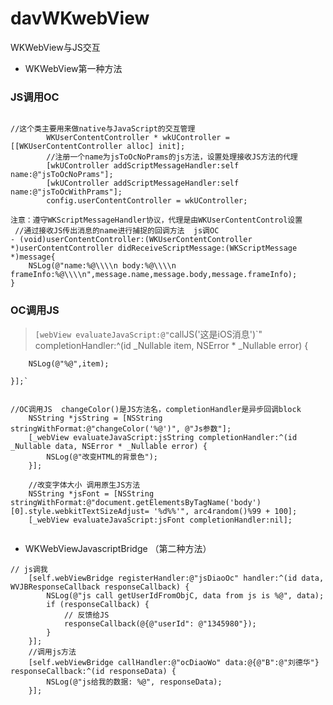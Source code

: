 # davWKwebView
WKWebView与JS交互  
 
+ WKWebView第一种方法

### JS调用OC

```objc

//这个类主要用来做native与JavaScript的交互管理
        WKUserContentController * wkUController = [[WKUserContentController alloc] init];
        //注册一个name为jsToOcNoPrams的js方法，设置处理接收JS方法的代理
        [wkUController addScriptMessageHandler:self  name:@"jsToOcNoPrams"];
        [wkUController addScriptMessageHandler:self  name:@"jsToOcWithPrams"];
        config.userContentController = wkUController;

注意：遵守WKScriptMessageHandler协议，代理是由WKUserContentControl设置
 //通过接收JS传出消息的name进行捕捉的回调方法  js调OC
- (void)userContentController:(WKUserContentController *)userContentController didReceiveScriptMessage:(WKScriptMessage *)message{
    NSLog(@"name:%@\\\\n body:%@\\\\n frameInfo:%@\\\\n",message.name,message.body,message.frameInfo);
}

```



### OC调用JS

> `[webView evaluateJavaScript:@"`callJS('这是iOS消息')`" completionHandler:^(id _Nullable item, NSError * _Nullable error) {

        NSLog(@"%@",item);

    }];`



```objc

//OC调用JS  changeColor()是JS方法名，completionHandler是异步回调block
    NSString *jsString = [NSString stringWithFormat:@"changeColor('%@')", @"Js参数"];
    [_webView evaluateJavaScript:jsString completionHandler:^(id _Nullable data, NSError * _Nullable error) {
        NSLog(@"改变HTML的背景色");
    }];
    
    //改变字体大小 调用原生JS方法
    NSString *jsFont = [NSString stringWithFormat:@"document.getElementsByTagName('body')[0].style.webkitTextSizeAdjust= '%d%%'", arc4random()%99 + 100];
    [_webView evaluateJavaScript:jsFont completionHandler:nil];


```

+ WKWebViewJavascriptBridge  （第二种方法）

```objc
// js调我
    [self.webViewBridge registerHandler:@"jsDiaoOc" handler:^(id data, WVJBResponseCallback responseCallback) {
        NSLog(@"js call getUserIdFromObjC, data from js is %@", data);
        if (responseCallback) {
            // 反馈给JS
            responseCallback(@{@"userId": @"1345980"});
        }
    }];
    //调用js方法
    [self.webViewBridge callHandler:@"ocDiaoWo" data:@{@"B":@"刘德华"} responseCallback:^(id responseData) {
        NSLog(@"js给我的数据: %@", responseData);
    }];



```

